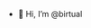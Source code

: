 - 👋 Hi, I’m @birtual


<!---
birtual/birtual is a ✨ special ✨ repository because its `README.md` (this file) appears on your GitHub profile.
You can click the Preview link to take a look at your changes.
--->
